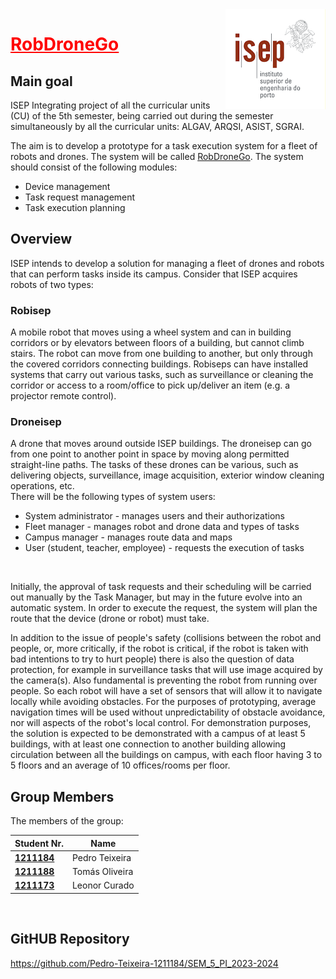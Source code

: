 <img style="float: right; bottom:10pc" src="/RobDroneGo/src/loaders/_images/logo_isep.png"/>

#  <span style="color: red; text-decoration: underline">RobDroneGo</span>
## Main goal
ISEP Integrating project of all the curricular units (CU) of the 5th semester, being carried out during the semester simultaneously by all the curricular units: ALGAV, ARQSI, ASIST, SGRAI.

The aim is to develop a prototype for a task execution system for a fleet of robots and drones.
The system will be called <u>RobDroneGo</u>.
The system should consist of the following modules:
- Device management
- Task request management
- Task execution planning

## Overview
ISEP intends to develop a solution for managing a fleet of drones and robots that can perform tasks inside its campus.
Consider that ISEP acquires robots of two types:
### Robisep 
A mobile robot that moves using a wheel system and can in building corridors or by elevators between floors of a building, but cannot climb stairs. The robot can move from one building to another, but only through the covered corridors connecting buildings. Robiseps can have installed systems that carry out various tasks, such as surveillance or cleaning the corridor or access to a room/office to pick up/deliver an item (e.g. a projector remote control).

### Droneisep 
A drone that moves around outside ISEP buildings.
The droneisep can go from one point to another point in space by moving along permitted straight-line paths. The tasks of these drones can be various, such as delivering objects, surveillance, image acquisition, exterior window cleaning operations, etc.
<br/>
There will be the following types of system users:
- System administrator - manages users and their authorizations
- Fleet manager - manages robot and drone data and types of tasks
- Campus manager - manages route data and maps
- User (student, teacher, employee) - requests the execution of tasks
<br/>

Initially, the approval of task requests and their scheduling will be carried out manually by the Task Manager, but may in the future evolve into an automatic system. In order to execute the request, the system will plan the route that the device (drone or robot) must take.

In addition to the issue of people's safety (collisions between the robot and people, or, more critically, if the robot is critical, if the robot is taken with bad intentions to try to hurt people) there is also the question of data protection, for example in surveillance tasks that will use image acquired by the camera(s). Also fundamental is preventing the robot from running over people. So each robot will have a set of sensors that will allow it to navigate locally while avoiding obstacles.
For the purposes of prototyping, average navigation times will be used without unpredictability of obstacle avoidance, nor will aspects of the robot's local control.
For demonstration purposes, the solution is expected to be demonstrated with a campus of at least 5 buildings, with at least one connection to another building allowing circulation between all the buildings on campus, with each floor having 3 to 5 floors and an average of 10 offices/rooms per floor.

## Group Members

The members of the group:

| Student Nr.	                     | Name			               |
|----------------------------------|-----------------------|
| **[1211184](1211184/README.md)** | Pedro Teixeira        |
| **[1211188](1211188/readme.md)** | Tomás Oliveira						  |
| **[1211173](1211221/readme.md)** | Leonor Curado	       |

<br/>

## GitHUB Repository
https://github.com/Pedro-Teixeira-1211184/SEM_5_PI_2023-2024